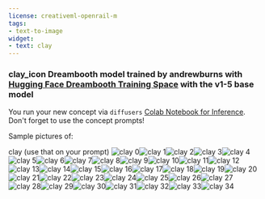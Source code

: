 ```yaml
---
license: creativeml-openrail-m
tags:
- text-to-image
widget:
- text: clay
---
```

### clay_icon Dreambooth model trained by andrewburns with [Hugging Face Dreambooth Training Space](https://huggingface.co/spaces/multimodalart/dreambooth-training) with the v1-5 base model

You run your new concept via `diffusers` [Colab Notebook for Inference](https://colab.research.google.com/github/huggingface/notebooks/blob/main/diffusers/sd_dreambooth_inference.ipynb). Don't forget to use the concept prompts! 

Sample pictures of:
  
  
  
  
  
  
  
  
  
  
  
  
  
  
  
  
  
  
  
  
  
  
  
  
  
  
  
  
  
  
  
  
  
  
clay (use that on your prompt) 
![clay 0](https://huggingface.co/andrewburns/clay-icon/resolve/main/concept_images/clay_sks_%281%29.jpg)![clay 1](https://huggingface.co/andrewburns/clay-icon/resolve/main/concept_images/clay_sks_%282%29.jpg)![clay 2](https://huggingface.co/andrewburns/clay-icon/resolve/main/concept_images/clay_sks_%283%29.jpg)![clay 3](https://huggingface.co/andrewburns/clay-icon/resolve/main/concept_images/clay_sks_%284%29.jpg)![clay 4](https://huggingface.co/andrewburns/clay-icon/resolve/main/concept_images/clay_sks_%285%29.jpg)![clay 5](https://huggingface.co/andrewburns/clay-icon/resolve/main/concept_images/clay_sks_%286%29.jpg)![clay 6](https://huggingface.co/andrewburns/clay-icon/resolve/main/concept_images/clay_sks_%287%29.jpg)![clay 7](https://huggingface.co/andrewburns/clay-icon/resolve/main/concept_images/clay_sks_%288%29.jpg)![clay 8](https://huggingface.co/andrewburns/clay-icon/resolve/main/concept_images/clay_sks_%289%29.jpg)![clay 9](https://huggingface.co/andrewburns/clay-icon/resolve/main/concept_images/clay_sks_%2810%29.jpg)![clay 10](https://huggingface.co/andrewburns/clay-icon/resolve/main/concept_images/clay_sks_%2811%29.jpg)![clay 11](https://huggingface.co/andrewburns/clay-icon/resolve/main/concept_images/clay_sks_%2812%29.jpg)![clay 12](https://huggingface.co/andrewburns/clay-icon/resolve/main/concept_images/clay_sks_%2813%29.jpg)![clay 13](https://huggingface.co/andrewburns/clay-icon/resolve/main/concept_images/clay_sks_%2814%29.jpg)![clay 14](https://huggingface.co/andrewburns/clay-icon/resolve/main/concept_images/clay_sks_%2815%29.jpg)![clay 15](https://huggingface.co/andrewburns/clay-icon/resolve/main/concept_images/clay_sks_%2816%29.jpg)![clay 16](https://huggingface.co/andrewburns/clay-icon/resolve/main/concept_images/clay_sks_%2817%29.jpg)![clay 17](https://huggingface.co/andrewburns/clay-icon/resolve/main/concept_images/clay_sks_%2818%29.jpg)![clay 18](https://huggingface.co/andrewburns/clay-icon/resolve/main/concept_images/clay_sks_%2819%29.jpg)![clay 19](https://huggingface.co/andrewburns/clay-icon/resolve/main/concept_images/clay_sks_%2820%29.jpg)![clay 20](https://huggingface.co/andrewburns/clay-icon/resolve/main/concept_images/clay_sks_%2821%29.jpg)![clay 21](https://huggingface.co/andrewburns/clay-icon/resolve/main/concept_images/clay_sks_%2822%29.jpg)![clay 22](https://huggingface.co/andrewburns/clay-icon/resolve/main/concept_images/clay_sks_%2823%29.jpg)![clay 23](https://huggingface.co/andrewburns/clay-icon/resolve/main/concept_images/clay_sks_%2824%29.jpg)![clay 24](https://huggingface.co/andrewburns/clay-icon/resolve/main/concept_images/clay_sks_%2825%29.jpg)![clay 25](https://huggingface.co/andrewburns/clay-icon/resolve/main/concept_images/clay_sks_%2826%29.jpg)![clay 26](https://huggingface.co/andrewburns/clay-icon/resolve/main/concept_images/clay_sks_%2827%29.jpg)![clay 27](https://huggingface.co/andrewburns/clay-icon/resolve/main/concept_images/clay_sks_%2828%29.jpg)![clay 28](https://huggingface.co/andrewburns/clay-icon/resolve/main/concept_images/clay_sks_%2829%29.jpg)![clay 29](https://huggingface.co/andrewburns/clay-icon/resolve/main/concept_images/clay_sks_%2830%29.jpg)![clay 30](https://huggingface.co/andrewburns/clay-icon/resolve/main/concept_images/clay_sks_%2831%29.jpg)![clay 31](https://huggingface.co/andrewburns/clay-icon/resolve/main/concept_images/clay_sks_%2832%29.jpg)![clay 32](https://huggingface.co/andrewburns/clay-icon/resolve/main/concept_images/clay_sks_%2833%29.jpg)![clay 33](https://huggingface.co/andrewburns/clay-icon/resolve/main/concept_images/clay_sks_%2834%29.jpg)![clay 34](https://huggingface.co/andrewburns/clay-icon/resolve/main/concept_images/clay_sks_%2835%29.jpg)
